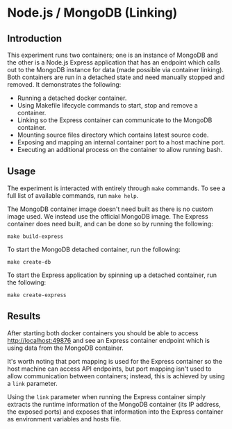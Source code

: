 # Node.js / MongoDB (Linking)

## Introduction

This experiment runs two containers; one is an instance of MongoDB and the other
is a Node.js Express application that has an endpoint which calls out to the
MongoDB instance for data (made possible via container linking). Both containers
are run in a detached state and need manually stopped and removed. It
demonstrates the following:

* Running a detached docker container.
* Using Makefile lifecycle commands to start, stop and remove a container.
* Linking so the Express container can communicate to the MongoDB container.
* Mounting source files directory which contains latest source code.
* Exposing and mapping an internal container port to a host machine port.
* Executing an additional process on the container to allow running bash.

## Usage

The experiment is interacted with entirely through `make` commands. To see a
full list of available commands, run `make help`.

The MongoDB container image doesn't need built as there is no custom image used.
We instead use the official MongoDB image. The Express container does need
built, and can be done so by running the following:

```make build-express```

To start the MongoDB detached container, run the following:

```make create-db```

To start the Express application by spinning up a detached container, run the
following:

```make create-express```

## Results

After starting both docker containers you should be able to access
[http://localhost:49876](http://localhost:49876) and see an Express container
endpoint which is using data from the MongoDB container.

It's worth noting that port mapping is used for the Express container so the
host machine can access API endpoints, but port mapping isn't used to allow
communication between containers; instead, this is achieved by using a `link`
parameter.

Using the `link` parameter when running the Express container simply extracts
the runtime information of the MongoDB container (its IP address, the exposed
ports) and exposes that information into the Express container as environment
variables and hosts file.